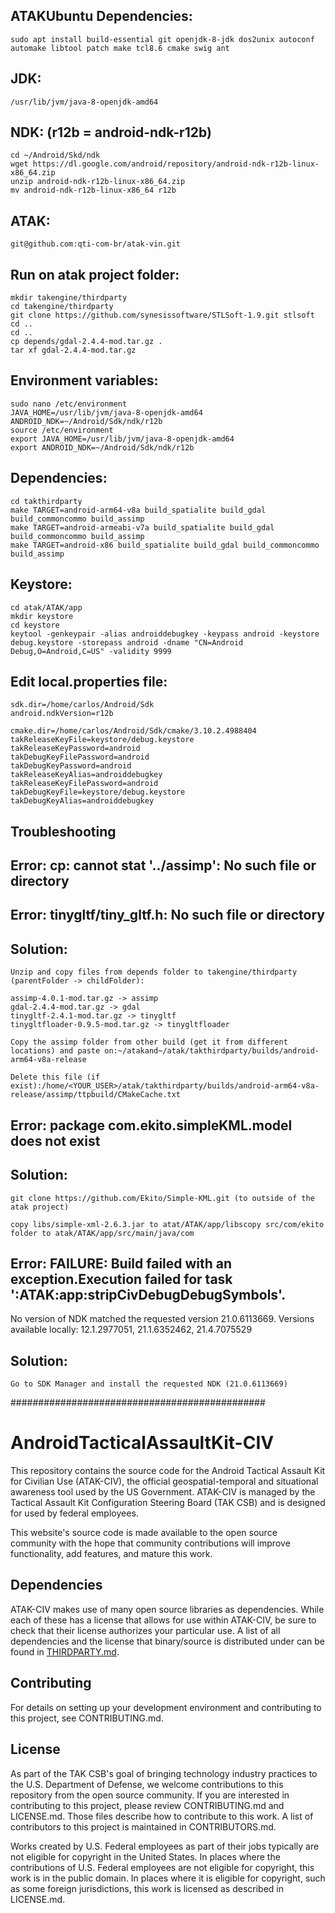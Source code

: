 ## ATAKUbuntu Dependencies:
```
sudo apt install build-essential git openjdk-8-jdk dos2unix autoconf automake libtool patch make tcl8.6 cmake swig ant
```

## JDK:
```
/usr/lib/jvm/java-8-openjdk-amd64
```

## NDK: (r12b = android-ndk-r12b)
```
cd ~/Android/Skd/ndk
wget https://dl.google.com/android/repository/android-ndk-r12b-linux-x86_64.zip
unzip android-ndk-r12b-linux-x86_64.zip
mv android-ndk-r12b-linux-x86_64 r12b
```

## ATAK:
```
git@github.com:qti-com-br/atak-vin.git
```

## Run on atak project folder:
```
mkdir takengine/thirdparty
cd takengine/thirdparty
git clone https://github.com/synesissoftware/STLSoft-1.9.git stlsoft
cd ..
cd ..
cp depends/gdal-2.4.4-mod.tar.gz .
tar xf gdal-2.4.4-mod.tar.gz
```

## Environment variables:
```
sudo nano /etc/environment
JAVA_HOME=/usr/lib/jvm/java-8-openjdk-amd64
ANDROID_NDK=~/Android/Sdk/ndk/r12b
source /etc/environment
export JAVA_HOME=/usr/lib/jvm/java-8-openjdk-amd64
export ANDROID_NDK=~/Android/Sdk/ndk/r12b
```

## Dependencies:
```
cd takthirdparty
make TARGET=android-arm64-v8a build_spatialite build_gdal build_commoncommo build_assimp
make TARGET=android-armeabi-v7a build_spatialite build_gdal build_commoncommo build_assimp
make TARGET=android-x86 build_spatialite build_gdal build_commoncommo build_assimp
```

## Keystore:
```
cd atak/ATAK/app
mkdir keystore
cd keystore
keytool -genkeypair -alias androiddebugkey -keypass android -keystore debug.keystore -storepass android -dname "CN=Android Debug,O=Android,C=US" -validity 9999
```

## Edit local.properties file:
```
sdk.dir=/home/carlos/Android/Sdk
android.ndkVersion=r12b

cmake.dir=/home/carlos/Android/Sdk/cmake/3.10.2.4988404
takReleaseKeyFile=keystore/debug.keystore
takReleaseKeyPassword=android
takDebugKeyFilePassword=android
takDebugKeyPassword=android
takReleaseKeyAlias=androiddebugkey
takReleaseKeyFilePassword=android
takDebugKeyFile=keystore/debug.keystore
takDebugKeyAlias=androiddebugkey
```
## Troubleshooting

## Error: cp: cannot stat '../assimp': No such file or directory

## Error: tinygltf/tiny_gltf.h: No such file or directory

## Solution:
```
Unzip and copy files from depends folder to takengine/thirdparty (parentFolder -> childFolder):

assimp-4.0.1-mod.tar.gz -> assimp
gdal-2.4.4-mod.tar.gz -> gdal
tinygltf-2.4.1-mod.tar.gz -> tinygltf
tinygltfloader-0.9.5-mod.tar.gz -> tinygltfloader

Copy the assimp folder from other build (get it from different locations) and paste on:~/atakand~/atak/takthirdparty/builds/android-arm64-v8a-release

Delete this file (if exist):/home/<YOUR_USER>/atak/takthirdparty/builds/android-arm64-v8a-release/assimp/ttpbuild/CMakeCache.txt
```

## Error: package com.ekito.simpleKML.model does not exist

## Solution:
```
git clone https://github.com/Ekito/Simple-KML.git (to outside of the atak project)

copy libs/simple-xml-2.6.3.jar to atat/ATAK/app/libscopy src/com/ekito folder to atak/ATAK/app/src/main/java/com
```

## Error: FAILURE: Build failed with an exception.Execution failed for task ':ATAK:app:stripCivDebugDebugSymbols'.

No version of NDK matched the requested version 21.0.6113669. Versions available locally: 12.1.2977051, 21.1.6352462, 21.4.7075529

## Solution:
```
Go to SDK Manager and install the requested NDK (21.0.6113669)
```

##############################################

# AndroidTacticalAssaultKit-CIV

This repository contains the source code for the Android Tactical Assault Kit for Civilian Use (ATAK-CIV), the official geospatial-temporal and situational awareness tool used by the US Government. ATAK-CIV is managed by the Tactical Assault Kit Configuration Steering Board (TAK CSB) and is designed for used by federal employees. 

This website's source code is made available to the open source community with the hope that community contributions will improve functionality, add features, and mature this work.

## Dependencies
ATAK-CIV makes use of many open source libraries as dependencies. While each of these has a license that allows for use within ATAK-CIV, be sure to check that their license authorizes your particular use. A list of all dependencies and the license that binary/source is distributed under can be found in [THIRDPARTY.md](THIRDPARTY.md).

## Contributing
For details on setting up your development environment and contributing to this project, see CONTRIBUTING.md.

## License
As part of the TAK CSB's goal of bringing technology industry practices to the U.S. Department of Defense, we welcome contributions to this repository from the open source community. If you are interested in contributing to this project, please review CONTRIBUTING.md and LICENSE.md. Those files describe how to contribute to this work. A list of contributors to this project is maintained in CONTRIBUTORS.md.

Works created by U.S. Federal employees as part of their jobs typically are not eligible for copyright in the United States. In places where the contributions of U.S. Federal employees are not eligible for copyright, this work is in the public domain. In places where it is eligible for copyright, such as some foreign jurisdictions, this work is licensed as described in LICENSE.md.
